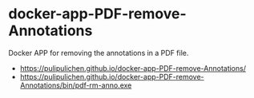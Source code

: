# docker-app-PDF-remove-Annotations
Docker APP for removing the annotations in a PDF file.

- https://pulipulichen.github.io/docker-app-PDF-remove-Annotations/
- https://pulipulichen.github.io/docker-app-PDF-remove-Annotations/bin/pdf-rm-anno.exe